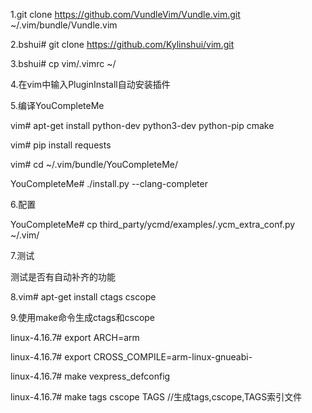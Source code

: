 1.git clone https://github.com/VundleVim/Vundle.vim.git ~/.vim/bundle/Vundle.vim

2.bshui# git clone https://github.com/Kylinshui/vim.git

3.bshui# cp vim/.vimrc ~/

4.在vim中输入PluginInstall自动安装插件

5.编译YouCompleteMe

vim# apt-get install python-dev python3-dev python-pip cmake

vim# pip install requests

vim# cd ~/.vim/bundle/YouCompleteMe/

YouCompleteMe# ./install.py --clang-completer

6.配置


YouCompleteMe# cp third_party/ycmd/examples/.ycm_extra_conf.py ~/.vim/

7.测试

测试是否有自动补齐的功能

8.vim# apt-get install ctags cscope

9.使用make命令生成ctags和cscope

linux-4.16.7# export ARCH=arm

linux-4.16.7# export CROSS_COMPILE=arm-linux-gnueabi-

linux-4.16.7# make vexpress_defconfig

linux-4.16.7# make tags cscope TAGS //生成tags,cscope,TAGS索引文件


